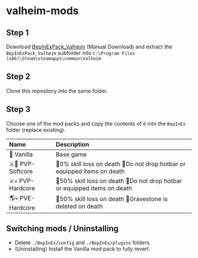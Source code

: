 # valheim-mods

## Step 1
Download [BepInExPack_Valheim](https://valheim.thunderstore.io/package/denikson/BepInExPack_Valheim/) (Manual Download) and extract the `BepInExPack_Valheim` subfolder into `C:\Program Files (x86)\Steam\steamapps\common\Valheim`

## Step 2
Clone this repository into the same folder.

## Step 3
Choose one of the mod packs and copy the contents of it into the `BepInEx` folder (replace existing).

| Name            | Description                                                             |
| :-------------- | :---------------------------------------------------------------------- |
| 🍦 Vanilla       | Base game                                                               |
| ⚔️💖 PVP-Softcore | 🔸0% skill loss on death 🔸Do not drop hotbar or equipped items on death  |
| ⚔️💀 PVP-Hardcore | 🔸50% skill loss on death 🔸Do not drop hotbar or equipped items on death |
| 🌎💀 PVE-Hardcore | 🔸50% skill loss on death 🔸Gravestone is deleted on death                |

## Switching mods / Uninstalling
- Delete `./BepInEx/config` and `./BepInEx/plugins` folders.
- (Uninstalling) Install the Vanilla mod pack to fully revert.
